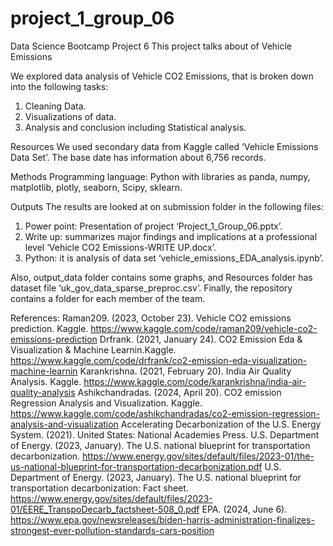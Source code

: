 # project_1_group_06
Data Science Bootcamp Project 6
This project talks about of Vehicle Emissions

We explored data analysis of Vehicle CO2 Emissions, that is broken down into the following tasks:
1.	 Cleaning Data.
2.	Visualizations of data.
3.	Analysis and conclusion including Statistical analysis.

Resources
We used secondary data from Kaggle called ‘Vehicle Emissions Data Set’.  The base date has information about 6,756 records.

Methods 
Programming language: Python with libraries as panda, numpy, matplotlib, plotly, seaborn, Scipy, sklearn.


Outputs
The results are looked at on submission folder in the following files:
1.	Power point: Presentation of project ‘Project_1_Group_06.pptx’.
2.	Write up: summarizes major findings and implications at a professional level ‘Vehicle CO2 Emissions-WRITE UP.docx’.
3.	Python: it is analysis of data set ‘vehicle_emissions_EDA_analysis.ipynb’.

Also,  output_data folder contains some graphs, and Resources folder has dataset file ‘uk_gov_data_sparse_preproc.csv’.
Finally, the repository contains a folder for each member of the team. 

References:
Raman209. (2023, October 23). Vehicle CO2 emissions prediction. Kaggle. https://www.kaggle.com/code/raman209/vehicle-co2-emissions-prediction 
Drfrank. (2021, January 24). CO2 Emission Eda & Visualization & Machine Learnin.Kaggle. https://www.kaggle.com/code/drfrank/co2-emission-eda-visualization-machine-learnin
Karankrishna. (2021, February 20). India Air Quality Analysis. Kaggle. https://www.kaggle.com/code/karankrishna/india-air-quality-analysis
Ashikchandradas. (2024, April 20). CO2 emission Regression Analysis and Visualization. Kaggle. https://www.kaggle.com/code/ashikchandradas/co2-emission-regression-analysis-and-visualization
Accelerating Decarbonization of the U.S. Energy System. (2021). United States: National Academies Press.
U.S. Department of Energy. (2023, January). The U.S. national blueprint for transportation decarbonization. https://www.energy.gov/sites/default/files/2023-01/the-us-national-blueprint-for-transportation-decarbonization.pdf
U.S. Department of Energy. (2023, January). The U.S. national blueprint for transportation decarbonization: Fact sheet. https://www.energy.gov/sites/default/files/2023-01/EERE_TranspoDecarb_factsheet-508_0.pdf
EPA. (2024, June 6). https://www.epa.gov/newsreleases/biden-harris-administration-finalizes-strongest-ever-pollution-standards-cars-position
